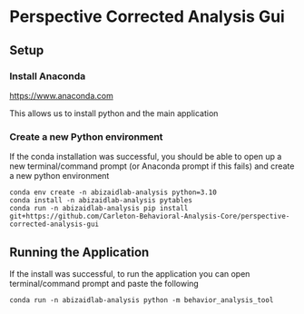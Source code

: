 # Perspective Corrected Analysis Gui

## Setup 

### Install Anaconda
https://www.anaconda.com

This allows us to install python and the main application

### Create a new Python environment
If the conda installation was successful, you should be able to open up a new terminal/command prompt (or Anaconda prompt if this fails) and create a new python environment
```
conda env create -n abizaidlab-analysis python=3.10
conda install -n abizaidlab-analysis pytables
conda run -n abizaidlab-analysis pip install git+https://github.com/Carleton-Behavioral-Analysis-Core/perspective-corrected-analysis-gui
```

## Running the Application
If the install was successful, to run the application you can open terminal/command prompt and paste the following 
```
conda run -n abizaidlab-analysis python -m behavior_analysis_tool
```
